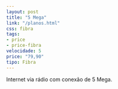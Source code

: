 ```yaml
---
layout: post
title: "5 Mega"
link: "/planos.html"
css: fibra
tags:
- price
- price-fibra
velocidade: 5
price: "79,90"
tipo: Fibra
---
```


Internet via rádio com conexão de 5 Mega.